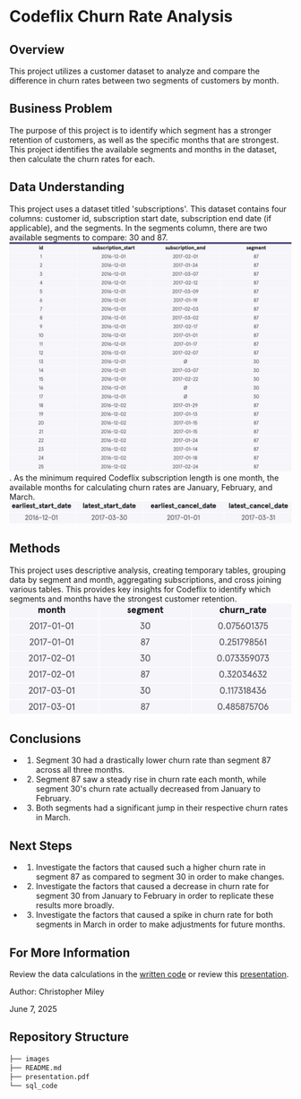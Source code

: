 # Codeflix Churn Rate Analysis

## Overview

This project utilizes a customer dataset to analyze and compare the difference in churn rates between two segments of customers by month.

## Business Problem

The purpose of this project is to identify which segment has a stronger retention of customers, as well as the specific months that are strongest. This project identifies the available segments and months in the dataset, then calculate the churn rates for each. 

## Data Understanding

This project uses a dataset titled 'subscriptions'. This dataset contains four columns: customer id, subscription start date, subscription end date (if applicable), and the segments. In the segments column, there are two available segments to compare: 30 and 87. ![Table_Overview](./images/table_overview.jpg). As the minimum required Codeflix subscription length is one month, the available months for calculating churn rates are January, February, and March. ![Months_Available](./images/months.jpg)

## Methods

This project uses descriptive analysis, creating temporary tables, grouping data by segment and month, aggregating subscriptions, and cross joining various tables. This provides key insights for Codeflix to identify which segments and months have the strongest customer retention.
![Churn_Rate_Comparison](./images/churn_rate_comparison.jpg)

## Conclusions

* 1. Segment 30 had a drastically lower churn rate than segment 87 across all three months.
* 2. Segment 87 saw a steady rise in churn rate each month, while segment 30's churn rate actually decreased from January to February.
* 3. Both segments had a significant jump in their respective churn rates in March. 


## Next Steps

* 1. Investigate the factors that caused such a higher churn rate in segment 87 as compared to segment 30 in order to make changes.
* 2. Investigate the factors that caused a decrease in churn rate for segment 30 from January to February in order to replicate these results more broadly. 
* 3. Investigate the factors that caused a spike in churn rate for both segments in March in order to make adjustments for future months.

## For More Information

Review the data calculations in the [written code](./sql_code) or review this [presentation](./presentation.pdf).

Author: Christopher Miley

June 7, 2025

## Repository Structure

```
├── images
├── README.md
├── presentation.pdf
└── sql_code
```